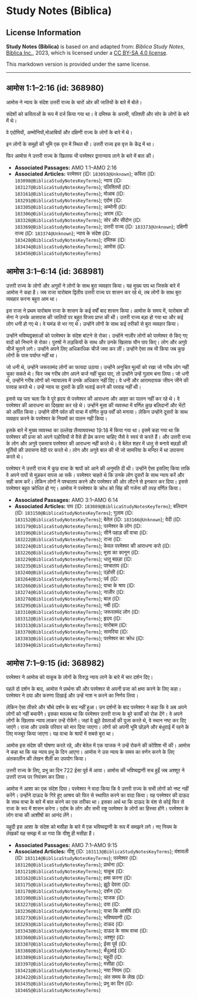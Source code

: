# Study Notes (Biblica)

## License Information

**Study Notes (Biblica)** is based on and adapted from: _Biblica Study Notes_, [Biblica Inc.](https://www.biblica.com/), 2023, which is licensed under a [CC BY-SA 4.0 license](https://creativecommons.org/licenses/by-sa/4.0/legalcode.en).

This markdown version is provided under the same license.



--------------------------------

## आमोस 1:1–2:16 (id: 368980)

आमोस ने न्याय के संदेश उत्तरी राज्य के चारों ओर की जातियों के बारे में बोले।

संदेशों को कविताओं के रूप में दर्ज किया गया था। वे दमिश्क के अरामी, पलिश्ती और सोर के लोगों के बारे में थे।

वे एदोमियों, अम्मोनियों,मोआबियों और दक्षिणी राज्य के लोगों के बारे में थे।

इन लोगों के समूहों की भूमि एक वृत्त में स्थित थी। उत्तरी राज्य इस वृत्त के केंद्र में था।

फिर आमोस ने उत्तरी राज्य के खिलाफ भी परमेश्वर द्वारान्याय लाने के बारे में बात की।

* **Associated Passages:** AMO 1:1–AMO 2:16
* **Associated Articles:** परमेश्वर (ID: `183093@Unknown`); कविता (ID: `183098@BiblicaStudyNotesKeyTerms`); न्याय  (ID: `183127@BiblicaStudyNotesKeyTerms`); पलिश्तियों (ID: `183161@BiblicaStudyNotesKeyTerms`); मोआब (ID: `183291@BiblicaStudyNotesKeyTerms`); एदोम (ID: `183305@BiblicaStudyNotesKeyTerms`); अम्मोनी (ID: `183306@BiblicaStudyNotesKeyTerms`); अराम (ID: `183328@BiblicaStudyNotesKeyTerms`); सोर और सीदोन (ID: `183369@BiblicaStudyNotesKeyTerms`); उत्तरी राज्य (ID: `183373@Unknown`); दक्षिणी राज्य (ID: `183374@Unknown`); न्याय के संदेश (ID: `183428@BiblicaStudyNotesKeyTerms`); दमिश्क (ID: `183434@BiblicaStudyNotesKeyTerms`); आमोस (ID: `183456@BiblicaStudyNotesKeyTerms`)

## आमोस 3:1–6:14 (id: 368981)

उत्तरी राज्य के लोगों और अगुवों ने लोगों के साथ बुरा व्यवहार किया। यह मुख्य पाप था जिसके बारे में आमोस ने कहा है। जब राजा यारोबाम द्वितीय उत्तरी राज्य पर शासन कर रहे थे, तब लोगों के साथ बुरा व्यवहार करना बहुत आम था।

इस राजा ने प्रथम यारोबाम राजा के शासन के कई वर्षों बाद शासन किया। आमोस के समय में, यारोबाम की सेना ने उनके आसपास की जातियों पर बहुत विजय प्राप्त की थी। उत्तरी राज्य बड़ा हो गया था और कई लोग धनी हो गए थे। वे घमंड से भर गए थे। उन्होंने लोगों के साथ कई तरीकों से बुरा व्यवहार किया।

उन्होंने भविष्यद्वक्ताओं को परमेश्वर के संदेश बांटने से रोका। उन्होंने नाज़ीर लोगों को परमेश्वर से किए गए वादों को निभाने से रोका। पुरुषों ने लड़कियों के साथ और उनके खिलाफ यौन पाप किए। लोग और अगुवे चीजें चुराने लगे। उन्होंने अपने लिए अधिकाधिक चीजें जमा कर लीं। उन्होंने ऐसा तब भी किया जब कुछ लोगों के पास पर्याप्त नहीं था।

जो धनी थे, उन्होंने जरूरतमंद लोगों का फायदा उठाया। उन्होंने अनुचित मूल्यों को रखा जो गरीब लोग नहीं चुका सकते थे। फिर जब गरीब लोग अपने कर्ज नहीं चुका पाए, तो उन्होंने उन्हें गुलाम बना लिया। जो धनी थे, उन्होंने गरीब लोगों को न्यायालय में उनके अधिकार नहीं दिए। वे धनी और आरामदायक जीवन जीने की परवाह करते थे। उन्हें न्याय या दूसरों के प्रति भलाई करने की परवाह नहीं थी।

इससे यह पता चला कि वे पूरे हृदय से परमेश्वर की आराधना और आज्ञा का पालन नहीं कर रहे थे। वे परमेश्वर की आराधना का दिखावा कर रहे थे। उन्होंने मूसा की व्यवस्था में वर्णित कुछ बलिदानों और भेंटों को अर्पित किया। उन्होंने सीनै पर्वत की वाचा में वर्णित कुछ पर्वों को मनाया। लेकिन उन्होंने दूसरों के साथ व्यवहार करने के परमेश्वर के नियमों का पालन नहीं किया।

इसके बारे में मुख्य व्यवस्था का उल्लेख लैव्यव्यवस्था 19:18 में किया गया था। इसमें कहा गया था कि परमेश्वर की प्रजा को अपने पड़ोसियों से वैसे ही प्रेम करना चाहिए जैसे वे स्वयं से करते हैं। और उत्तरी राज्य के लोग और अगुवे एकमात्र परमेश्वर की आराधना नहीं करते थे। वे बेतेल शहर में धातु से बनाये बछड़ों की मूर्तियों की उपासना वेदी पर करते थे। लोग और अगुवे बाल की भी जो सामरिया के मन्दिर में था उपासना करते थे।

परमेश्वर ने उत्तरी राज्य में कुछ वाचा के श्रापों को आने की अनुमति दी थी। उन्होंने ऐसा इसलिए किया ताकि वे अपने पापों से मुड़कर वापस आ सकें। परमेश्वर चाहते थे कि उनके लोग दूसरों के साथ न्याय करें और सही काम करें। लेकिन लोगों ने पश्चाताप करने और परमेश्वर की ओर लौटने से इनकार कर दिया। इससे परमेश्वर बहुत क्रोधित हो गए। आमोस ने परमेश्वर के क्रोध को सिंह की गर्जना की तरह वर्णित किया।

* **Associated Passages:** AMO 3:1–AMO 6:14
* **Associated Articles:** पाप (ID: `183089@BiblicaStudyNotesKeyTerms`); बलिदान (ID: `183150@BiblicaStudyNotesKeyTerms`); गुलाम (ID: `183152@BiblicaStudyNotesKeyTerms`); बेतेल (ID: `183166@Unknown`); वेदी (ID: `183179@BiblicaStudyNotesKeyTerms`); परमेश्वर के लोग  (ID: `183196@BiblicaStudyNotesKeyTerms`); सीनै पहाड़ की वाचा (ID: `183222@BiblicaStudyNotesKeyTerms`); राजा (ID: `183224@BiblicaStudyNotesKeyTerms`); केवल परमेश्वर की आराधना करो (ID: `183226@BiblicaStudyNotesKeyTerms`); मूसा का कानून (ID: `183229@BiblicaStudyNotesKeyTerms`); धातु बछड़ा (ID: `183235@BiblicaStudyNotesKeyTerms`); पश्चाताप (ID: `183240@BiblicaStudyNotesKeyTerms`); पड़ोसी (ID: `183264@BiblicaStudyNotesKeyTerms`); पर्व (ID: `183266@BiblicaStudyNotesKeyTerms`); वाचा के श्राप (ID: `183274@BiblicaStudyNotesKeyTerms`); नाज़ीर (ID: `183278@BiblicaStudyNotesKeyTerms`); बाल (ID: `183295@BiblicaStudyNotesKeyTerms`); नबी (ID: `183310@BiblicaStudyNotesKeyTerms`); जरूरतमंद लोग (ID: `183312@BiblicaStudyNotesKeyTerms`); हृदय (ID: `183313@BiblicaStudyNotesKeyTerms`); यारोबाम  (ID: `183370@BiblicaStudyNotesKeyTerms`); सामरिया (ID: `183383@BiblicaStudyNotesKeyTerms`); परमेश्वर का क्रोध  (ID: `183394@BiblicaStudyNotesKeyTerms`)

## आमोस 7:1–9:15 (id: 368982)

परमेश्वर ने आमोस को याकूब के लोगों के विरुद्ध न्याय लाने के बारे में चार दर्शन दिए।

पहले दो दर्शन के बाद, आमोस ने प्रार्थना की और परमेश्वर से अपनी प्रजा को क्षमा करने के लिए कहा। परमेश्वर ने दया और करुणा दिखाई और उन्हें नाश न करने का निर्णय लिया।

लेकिन ऐसा तीसरे और चौथे दर्शन के बाद नहीं हुआ। उन दर्शनों के बाद परमेश्वर ने कहा कि वे अब अपने लोगों को नहीं बचायेंगे। इसका मतलब था कि परमेश्वर उत्तरी राज्य के बुरे कार्यों को रोक देंगे। वे अपने लोगों के खिलाफ न्याय लाकर उन्हें रोकेंगे। जहां वे झूठे देवताओं की पूजा करते थे, वे स्थान नष्ट कर दिए जाएंगे। राजा और उसके परिवार को मार दिया जाएगा। लोगों को अपनी भूमि छोड़ने और बंधुवाई में रहने के लिए मजबूर किया जाएगा। यह वाचा के श्रापों में सबसे बुरा था।

आमोस इस संदेश की घोषणा करते रहे, और बेतेल में एक याजक ने उन्हें रोकने की कोशिश भी की। आमोस ने कहा था कि यह न्याय प्रभु के दिन आएगा। आमोस ने उस न्याय के समय का वर्णन करने के लिए अंतकालीन की लेखन शैली का उपयोग किया।

उत्तरी राज्य के लिए, प्रभु का दिन 722 ईसा पूर्व में आया। आमोस की भविष्यद्वाणी सच हुईं जब अश्शूर ने उत्तरी राज्य पर नियंत्रण कर लिया।

आमोस ने आशा का एक संदेश दिया। परमेश्वर ने वादा किया कि वे उत्तरी राज्य के सभी लोगों को नष्ट नहीं करेंगे। उन्होंने दाऊद के गिरे हुए आश्रय को फिर से स्थापित करने का वादा किया। यह परमेश्वर की दाऊद के साथ वाचा के बारे में बात करने का एक तरीका था। इसका अर्थ था कि दाऊद के वंश से कोई फिर से राजा के रूप में शासन करेगा। एदोम के लोग और सभी राष्ट्र परमेश्वर के लोगों का हिस्सा होंगे। परमेश्वर के लोग वाचा की आशीषों का आनंद लेंगे।

यहूदी इस आशा के संदेश को मसीहा के बारे में एक भविष्यद्वाणी के रूप में समझने लगे। नए नियम के लेखकों यह समझ में आ गया कि यीशु ही मसीहा हैं।

* **Associated Passages:** AMO 7:1–AMO 9:15
* **Associated Articles:** यीशु  (ID: `183113@BiblicaStudyNotesKeyTerms`); वंशावली  (ID: `183114@BiblicaStudyNotesKeyTerms`); परमेश्वर (ID: `183120@BiblicaStudyNotesKeyTerms`); प्रार्थना (ID: `183121@BiblicaStudyNotesKeyTerms`); याकूब  (ID: `183162@BiblicaStudyNotesKeyTerms`); क्षमा करना (ID: `183175@BiblicaStudyNotesKeyTerms`); झूठे देवता (ID: `183178@BiblicaStudyNotesKeyTerms`); दर्शन (ID: `183190@BiblicaStudyNotesKeyTerms`); याजक (ID: `183227@BiblicaStudyNotesKeyTerms`); दया (ID: `183236@BiblicaStudyNotesKeyTerms`); वाचा कि आशीषें (ID: `183273@BiblicaStudyNotesKeyTerms`); भविष्यवाणी (ID: `183293@BiblicaStudyNotesKeyTerms`); दाऊद (ID: `183343@BiblicaStudyNotesKeyTerms`); दाऊद के साथ वाचा (ID: `183360@BiblicaStudyNotesKeyTerms`); अश्शुर  (ID: `183387@BiblicaStudyNotesKeyTerms`); ईसा पूर्व (ID: `183388@BiblicaStudyNotesKeyTerms`); बँधुआई  (ID: `183389@BiblicaStudyNotesKeyTerms`); यहूदी (ID: `183397@BiblicaStudyNotesKeyTerms`); मसीहा (ID: `183421@BiblicaStudyNotesKeyTerms`); नया नियम (ID: `183422@BiblicaStudyNotesKeyTerms`); अंत समय के  लेख (ID: `183435@BiblicaStudyNotesKeyTerms`); प्रभु का दिन (ID: `183465@BiblicaStudyNotesKeyTerms`)

